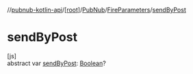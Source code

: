 //[pubnub-kotlin-api](../../../../index.md)/[[root]](../../index.md)/[PubNub](../index.md)/[FireParameters](index.md)/[sendByPost](send-by-post.md)

# sendByPost

[js]\
abstract var [sendByPost](send-by-post.md): [Boolean](https://kotlinlang.org/api/core/kotlin-stdlib/kotlin/-boolean/index.html)?
